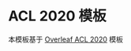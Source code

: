 # ACL 2020 模板

本模板基于 [Overleaf ACL 2020](https://www.overleaf.com/latex/templates/acl-2020-proceedings-template/zsrkcwjptpcd) 模板
